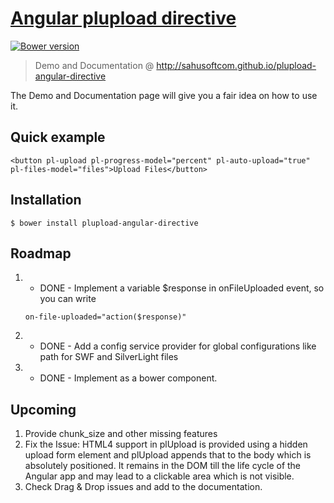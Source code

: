 # [Angular plupload directive](http://sahusoftcom.github.io/plupload-angular-directive)

[![Bower version](https://badge.fury.io/bo/plupload-angular-directive.svg)](http://badge.fury.io/bo/plupload-angular-directive)

> Demo and Documentation @ http://sahusoftcom.github.io/plupload-angular-directive

The Demo and Documentation page will give you a fair idea on how to use it.

Quick example
-------------

```
<button pl-upload pl-progress-model="percent" pl-auto-upload="true" pl-files-model="files">Upload Files</button>
```

Installation
------------
```
$ bower install plupload-angular-directive
```


Roadmap
--------
1. - DONE - Implement a variable $response in onFileUploaded event, so you can write

   ```
   on-file-uploaded="action($response)"
   ```

2. - DONE - Add a config service provider for global configurations like path for SWF and SilverLight files
3. - DONE - Implement as a bower component.

Upcoming
--------
1. Provide chunk_size and other missing features
2. Fix the Issue: HTML4 support in plUpload is provided using a hidden upload form element and plUpload appends that to the body which is absolutely positioned. It remains in the DOM till the life cycle of the Angular app and may lead to a clickable area which is not visible.
3. Check Drag & Drop issues and add to the documentation.
